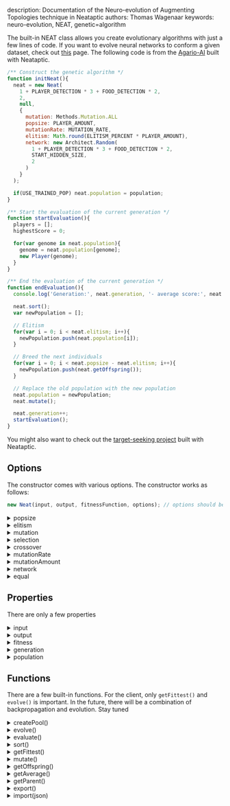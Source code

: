 description: Documentation of the Neuro-evolution of Augmenting Topologies technique in Neataptic
authors: Thomas Wagenaar
keywords: neuro-evolution, NEAT, genetic=algorithm

The built-in NEAT class allows you create evolutionary algorithms with just a few lines of code. If you want to evolve neural networks to conform a given dataset, check out [this](https://github.com/wagenaartje/neataptic/wiki/Network#functions) page. The following code is from the [Agario-AI](https://github.com/wagenaartje/agario-ai) built with Neataptic.

```javascript
/** Construct the genetic algorithm */
function initNeat(){
  neat = new Neat(
    1 + PLAYER_DETECTION * 3 + FOOD_DETECTION * 2,
    2,
    null,
    {
      mutation: Methods.Mutation.ALL
      popsize: PLAYER_AMOUNT,
      mutationRate: MUTATION_RATE,
      elitism: Math.round(ELITISM_PERCENT * PLAYER_AMOUNT),
      network: new Architect.Random(
        1 + PLAYER_DETECTION * 3 + FOOD_DETECTION * 2,
        START_HIDDEN_SIZE,
        2
      )
    }
  );

  if(USE_TRAINED_POP) neat.population = population;
}

/** Start the evaluation of the current generation */
function startEvaluation(){
  players = [];
  highestScore = 0;

  for(var genome in neat.population){
    genome = neat.population[genome];
    new Player(genome);
  }
}

/** End the evaluation of the current generation */
function endEvaluation(){
  console.log('Generation:', neat.generation, '- average score:', neat.getAverage());

  neat.sort();
  var newPopulation = [];

  // Elitism
  for(var i = 0; i < neat.elitism; i++){
    newPopulation.push(neat.population[i]);
  }

  // Breed the next individuals
  for(var i = 0; i < neat.popsize - neat.elitism; i++){
    newPopulation.push(neat.getOffspring());
  }

  // Replace the old population with the new population
  neat.population = newPopulation;
  neat.mutate();

  neat.generation++;
  startEvaluation();
}
```

You might also want to check out the [target-seeking project](https://github.com/wagenaartje/target-seeking-ai) built with Neataptic.

## Options
The constructor comes with various options. The constructor works as follows:

```javascript
new Neat(input, output, fitnessFunction, options); // options should be an object
````

<details>
  <summary>popsize</summary>
   Sets the population size of each generation. Default is 50.
</details>

<details>
  <summary>elitism</summary>
   Sets the <a href="https://www.researchgate.net/post/What_is_meant_by_the_term_Elitism_in_the_Genetic_Algorithm">elitism</a> of every evolution loop. Default is 0.
</details>

<details>
  <summary>mutation</summary>
Sets the allowed <a href="https://wagenaartje.github.io/neataptic/docs/methods/mutation/">mutation methods</a> used in the evolutionary process. Must be an array (e.g. <code>[Methods.Mutation.ADD_NODE, Methods.Mutation.SUB_NODE]</code>). Default mutation methods are all non-recurrent mutation methods. A random mutation method will be chosen from the array when mutation occrus.
</details>

<details>
  <summary>selection</summary>
Sets the allowed <a href="https://wagenaartje.github.io/neataptic/docs/methods/selection/">selection methods</a> used in the evolutionary process. Must be an array. Must be an array (e.g. <code>[Selection.FITNESS_PROPORTIONATE]</code>). Default is <code>FITNESS_PROPORTIONATE</code>.
</details>

<details>
  <summary>crossover</summary>
Sets the all0wed crossover methods used in the evolutionary process. Must be an array. <b>disabled as of now</b>
</details>

<details>
  <summary>mutationRate</summary>
Sets the mutation rate. If set to <code>0.3</code>, 30% of the new population will be mutated. Default is <code>0.3</code>.
</details>

<details>
  <summary>mutationAmount</summary>
If mutation occurs (<code>randomNumber < mutationRate</code>), sets the amount of times a mutation method will be applied to the network
</details>

<details>
  <summary>network</summary>
If you want to start the algorithm from a specific network, specify your network here.
</details>

<details>
  <summary>equal</summary>
If you want to start the algorithm from a specific network, specify your network here.
</details>

## Properties
There are only a few properties

<details>
  <summary>input</summary>
   The amount of input neurons each genome has
</details>

<details>
  <summary>output</summary>
   The amount of output neurons each genome has
</details>

<details>
  <summary>fitness</summary>
   The fitness function that is used to evaluate genomes
</details>

<details>
  <summary>generation</summary>
   Generation counter
</details>

<details>
  <summary>population</summary>
   An array containing all the genomes of the current generation
</details>

## Functions
There are a few built-in functions. For the client, only `getFittest()` and `evolve()` is important. In the future, there will be a combination of backpropagation and evolution. Stay tuned

<details>
  <summary>createPool()</summary>
   Initialises the first set of genomes. Should not be called manually.
</details>

<details>
  <summary>evolve()</summary>
   Loops the generation through a evaluation, selection, crossover and mutation process.
</details>

<details>
  <summary>evaluate()</summary>
   Evaluates the entire population by passing on the genome to the fitness function and taking the score.
</details>

<details>
  <summary>sort()</summary>
   Sorts the entire population by score. Should be called after <code>evaluate()</code>
</details>

<details>
  <summary>getFittest()</summary>
   Returns the fittest genome (highest score) of the current generation
</details>

<details>
  <summary>mutate()</summary>
   Mutates genomes in the population, each genome has <code>mutationRate</code> chance of being mutated.
</details>

<details>
  <summary>getOffspring()</summary>
   This function selects two genomes from the population with <code>getParent()</code>, and returns the offspring from those parents.
</details>

<details>
  <summary>getAverage()</summary>
   Returns the average fitness of the current population
</details>

<details>
  <summary>getParent()</summary>
   Returns a parent selected using one of the selection methods provided. Should be called after evaluation. Should not be called manually.
</details>

<details>
  <summary>export()</summary>
   Exports the current population of the set up algorithm to a list containing json objects of the networks. Can be used later with <code>import(json)</code> to reload the population
</details>

<details>
  <summary>import(json)</summary>
   Imports population from a json. Must be an array of networks that have converted to json (with <code>myNetwork.toJSON()</code>)
</details>

